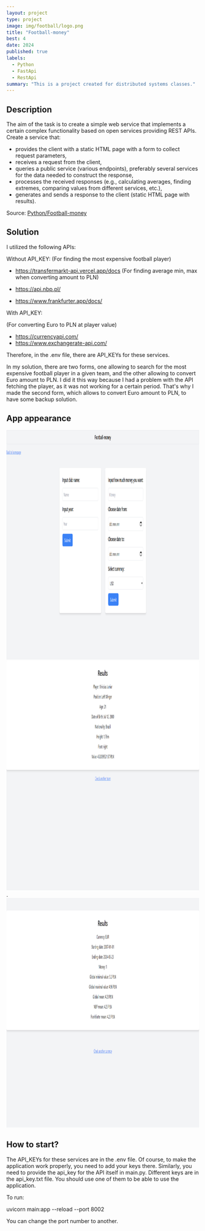 ```yaml
---
layout: project
type: project
image: img/football/logo.png
title: "Football-money"
best: 4
date: 2024
published: true
labels:
  - Python
  - FastApi
  - RestApi
summary: "This is a project created for distributed systems classes."
---
```



## Description
The aim of the task is to create a simple web service that implements a certain complex functionality based on open services providing REST APIs. Create a service that:

- provides the client with a static HTML page with a form to collect request parameters,
- receives a request from the client,
- queries a public service (various endpoints), preferably several services for the data needed to construct the response,
- processes the received responses (e.g., calculating averages, finding extremes, comparing values from different services, etc.),
- generates and sends a response to the client (static HTML page with results).

Source: <a href="https://github.com/23adrian2300/Football-money">Python/Football-money</a>


## Solution

I utilized the following APIs:

Without API_KEY:
(For finding the most expensive football player)

- https://transfermarkt-api.vercel.app/docs
(For finding average min, max when converting amount to PLN)

- https://api.nbp.pl/
- https://www.frankfurter.app/docs/

With API_KEY:

(For converting Euro to PLN at player value)

- https://currencyapi.com/
- https://www.exchangerate-api.com/

Therefore, in the .env file, there are API_KEYs for these services.

In my solution, there are two forms, one allowing to search for the most expensive football player in a given team, and the other allowing to convert Euro amount to PLN. I did it this way because I had a problem with the API fetching the player, as it was not working for a certain period. That's why I made the second form, which allows to convert Euro amount to PLN, to have some backup solution.

## App appearance


<div class="text-center p-4">
  <img width="800" height="600" src="../img/football/footballmoney.png" class="img-thumbnail" >

</div>


<div class="text-center p-4">
  <img width="800" height="600" src="../img/football/football.png" class="img-thumbnail" >

</div>
.

<div class="text-center p-4">
  <img width="800" height="600" src="../img/football/money.png" class="img-thumbnail" >

</div>

## How to start?

The API_KEYs for these services are in the .env file. Of course, to make the application work properly, you need to add your keys there.
Similarly, you need to provide the api_key for the API itself in main.py. Different keys are in the api_key.txt file. You should use one of them to be able to use the application.

To run:

uvicorn main:app --reload --port 8002

You can change the port number to another.
